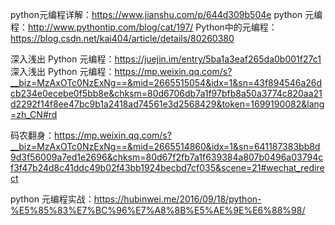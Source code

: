 python元编程详解：https://www.jianshu.com/p/644d309b504e
python 元编程：http://www.pythontip.com/blog/cat/197/
Python中的元编程：https://blog.csdn.net/kai404/article/details/80260380

深入浅出 Python 元编程：https://juejin.im/entry/5ba1a3eaf265da0b001f27c1
深入浅出 Python 元编程：https://mp.weixin.qq.com/s?__biz=MzAxOTc0NzExNg==&mid=2665515054&idx=1&sn=43f894546a26dcb234e0ecebe0f5bb8e&chksm=80d6706db7a1f97bfb8a50a3774c820aa21d2292f14f8ee47bc9b1a2418ad74561e3d2568429&token=1699190082&lang=zh_CN#rd

码农翻身：https://mp.weixin.qq.com/s?__biz=MzAxOTc0NzExNg==&mid=2665514860&idx=1&sn=641187383bb8d9d3f56009a7ed1e2696&chksm=80d67f2fb7a1f639384a807b0496a03794cf3f47b24d8c41ddc49b02f43bb1924becbd7cf035&scene=21#wechat_redirect

python 元编程实战：https://hubinwei.me/2016/09/18/python-%E5%85%83%E7%BC%96%E7%A8%8B%E5%AE%9E%E6%88%98/